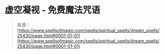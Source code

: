 <!--yml

分类：未分类

日期：2024年06月12日 19:12:22

-->

# 虚空凝视 - 免费魔法咒语

> 来源：[https://www.spellsofmagic.com/spells/spiritual_spells/dream_spells/25430/page.html#0001-01-01](https://www.spellsofmagic.com/spells/spiritual_spells/dream_spells/25430/page.html#0001-01-01)
